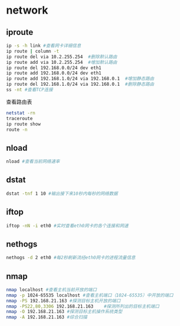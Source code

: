 # network

## iproute

```bash
ip -s -h link #查看网卡详细信息
ip route | column -t
ip route del via 10.2.255.254  #删除默认路由
ip route add via 10.2.255.254  #增加默认路由
ip route del 192.168.0.0/24 dev eth1
ip route add 192.168.0.0/24 dev eth1
ip route add 192.168.1.0/24 via 192.168.0.1  #增加静态路由
ip route del 192.168.1.0/24 via 192.168.0.1  #删除静态路由
ss -nt #查看TCP连接
```

查看路由表

```bash
netstat -rn
traceroute
ip route show
route -n
```

## nload

```bash
nload #查看当前网络速率
```

## dstat

```bash
dstat -tnf 1 10 #输出接下来10秒内每秒的网络数据
```

## iftop

```bash
iftop -nN -i eth0 #实时查看eth0网卡的各个连接和网速
```

## nethogs

```bash
nethogs -d 2 eth0 #每2秒刷新流经eth0网卡的进程流量信息
```

## nmap

```bash
nmap localhost #查看主机当前开放的端口
nmap -p 1024-65535 localhost #查看主机端口（1024-65535）中开放的端口
nmap -PS 192.168.21.163 #探测目标主机开放的端口
nmap -PS22,80,3306 192.168.21.163    #探测所列出的目标主机端口
nmap -O 192.168.21.163 #探测目标主机操作系统类型
nmap -A 192.168.21.163 #综合扫描
```


